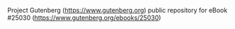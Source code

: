 Project Gutenberg (https://www.gutenberg.org) public repository for eBook #25030 (https://www.gutenberg.org/ebooks/25030)
